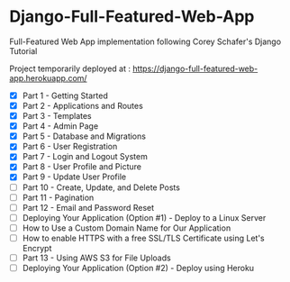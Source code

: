 # Django-Full-Featured-Web-App
Full-Featured Web App implementation following Corey Schafer's Django Tutorial

Project temporarily deployed at : https://django-full-featured-web-app.herokuapp.com/


- [x] Part 1 - Getting Started
- [x] Part 2 - Applications and Routes
- [x] Part 3 - Templates
- [x] Part 4 - Admin Page
- [x] Part 5 - Database and Migrations
- [x] Part 6 - User Registration
- [x] Part 7 - Login and Logout System
- [x] Part 8 - User Profile and Picture
- [x] Part 9 - Update User Profile
- [ ] Part 10 - Create, Update, and Delete Posts
- [ ] Part 11 - Pagination
- [ ] Part 12 - Email and Password Reset
- [ ] Deploying Your Application (Option #1) - Deploy to a Linux Server
- [ ] How to Use a Custom Domain Name for Our Application
- [ ] How to enable HTTPS with a free SSL/TLS Certificate using Let's Encrypt
- [ ] Part 13 - Using AWS S3 for File Uploads
- [ ] Deploying Your Application (Option #2) - Deploy using Heroku